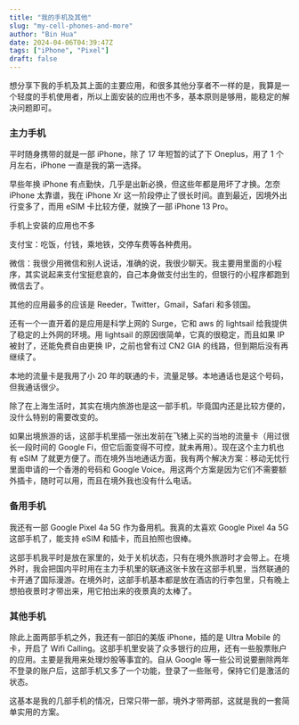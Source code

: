 ```yaml
---
title: "我的手机及其他"
slug: "my-cell-phones-and-more"
author: "Bin Hua"
date: 2024-04-06T04:39:47Z
tags: ["iPhone", "Pixel"]
draft: false
---
```


想分享下我的手机及其上面的主要应用，和很多其他分享者不一样的是，我算是一个轻度的手机使用者，所以上面安装的应用也不多，基本原则是够用，能稳定的解决问题即可。

### 主力手机

平时随身携带的就是一部 iPhone，除了 17 年短暂的试了下 Oneplus，用了 1 个月左右，iPhone 一直是我的第一选择。

早些年换 iPhone 有点勤快，几乎是出新必换，但这些年都是用坏了才换。怎奈 iPhone 太靠谱，我在 iPhone Xr 这一阶段停止了很长时间。直到最近，因境外出行变多了，而用 eSIM 卡比较方便，就换了一部 iPhone 13 Pro。

手机上安装的应用也不多

支付宝：吃饭，付钱，乘地铁，交停车费等各种费用。

微信：我很少用微信和别人说话，准确的说，我很少聊天。我主要用里面的小程序，其实说起来支付宝挺悲哀的，自己本身做支付出生的，但银行的小程序都跑到微信去了。

其他的应用最多的应该是 Reeder，Twitter，Gmail，Safari 和多领国。

还有一个一直开着的是应用是科学上网的 Surge，它和 aws 的 lightsail 给我提供了稳定的上外网的环境。用 lightsail 的原因很简单，它真的很稳定，而且如果 IP 被封了，还能免费自由更换 IP，之前也曾有过 CN2 GIA 的线路，但到期后没有再继续了。

本地的流量卡是我用了小 20 年的联通的卡，流量足够。本地通话也是这个号码，但我通话很少。

除了在上海生活时，其实在境内旅游也是这一部手机，毕竟国内还是比较方便的，没什么特别的需要改变的。

如果出境旅游的话，这部手机里插一张出发前在飞猪上买的当地的流量卡（用过很长一段时间的 Google Fi，但它后面变得不可控，就未再用）。现在这个主力机也有 eSIM 了就更方便了。而在境外当地通话方面，我有两个解决方案：移动无忧行里面申请的一个香港的号码和 Google Voice。用这两个方案是因为它们不需要额外插卡，随时可以用，而且在境外我也没有什么电话。

### 备用手机

我还有一部 Google Pixel 4a 5G 作为备用机。我真的太喜欢 Google Pixel 4a 5G 这部手机了，能支持 eSIM 和插卡，而且拍照也很棒。

这部手机我平时是放在家里的，处于关机状态，只有在境外旅游时才会带上。在境外时，我会把国内平时用在主力手机里的联通这张卡放在这部手机里，当然联通的卡开通了国际漫游。在境外时，这部手机基本都是放在酒店的行李包里，只有晚上想拍夜景时才带出来，用它拍出来的夜景真的太棒了。

### 其他手机

除此上面两部手机之外，我还有一部旧的美版 iPhone，插的是 Ultra Mobile 的卡，开启了 Wifi Calling。这部手机里安装了众多银行的应用，还有一些股票账户的应用。主要是我用来处理炒股等事宜的。自从 Google 等一些公司说要删除两年不登录的账户后，这部手机又多了一个功能，登录了一些账号，保持它们是激活的状态。

这基本是我的几部手机的情况，日常只带一部，境外才带两部，这就是我的一套简单实用的方案。